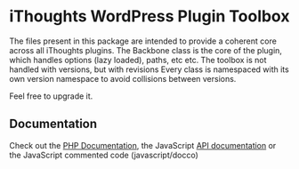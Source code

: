 # iThoughts WordPress Plugin Toolbox

The files present in this package are intended to provide a coherent core across all iThoughts plugins. The Backbone class is the core of the plugin, which handles options (lazy loaded), paths, etc etc.
The toolbox is not handled with versions, but with revisions
Every class is namespaced with its own version namespace to avoid collisions between versions.

Feel free to upgrade it.

## Documentation

Check out the [PHP Documentation](php/), the JavaScript [API documentation](javascript/jsdoc) or the JavaScript commented code (javascript/docco)
